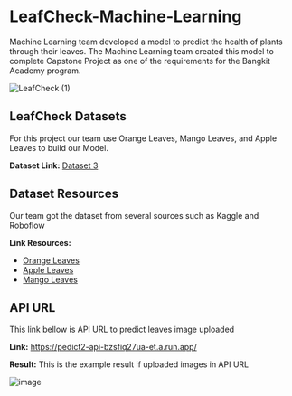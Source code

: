 # LeafCheck-Machine-Learning
Machine Learning team developed a model to predict the health of plants through their leaves. The Machine Learning team created this model to complete Capstone Project as one of the requirements for the Bangkit Academy program.

![LeafCheck (1)](https://github.com/LeafCheckBangkit/LeafCheck-ML/assets/144078397/1c984e32-27aa-4a3a-b6f1-22185bbac57c)

## LeafCheck Datasets
For this project our team use Orange Leaves, Mango Leaves, and Apple Leaves to build our Model.

**Dataset Link:**
 [Dataset 3](https://drive.google.com/drive/folders/1kxReV_zpPnf7Xqx03U6ndvxyZDFa6pju?usp=sharing)

## Dataset Resources

Our team got the dataset from several sources such as Kaggle and Roboflow

**Link Resources:**
* [Orange Leaves](https://www.kaggle.com/datasets/shuvokumarbasak4004/orange-leaf-disease-dataset)
* [Apple Leaves](https://www.kaggle.com/datasets/nirmalsankalana/apple-leaf-disease-dataset)
* [Mango Leaves](https://www.kaggle.com/datasets/warcoder/mango-leaf-disease-dataset)

## API URL
This link bellow is API URL to predict leaves image uploaded

**Link:** https://pedict2-api-bzsfiq27ua-et.a.run.app/

**Result:**
This is the example result if uploaded images in API URL

![image](https://github.com/LeafCheckBangkit/LeafCheck-ML/assets/144078397/f3406e1c-4fba-437f-a733-df1ae205f002)


